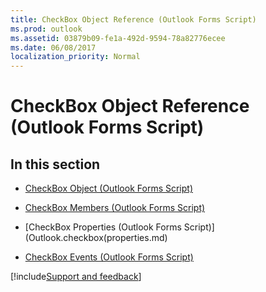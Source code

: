 ```yaml
---
title: CheckBox Object Reference (Outlook Forms Script)
ms.prod: outlook
ms.assetid: 03879b09-fe1a-492d-9594-78a82776ecee
ms.date: 06/08/2017
localization_priority: Normal
---
```



# CheckBox Object Reference (Outlook Forms Script)

## In this section


-  [CheckBox Object (Outlook Forms Script)](Outlook.checkbox.md)
    
-  [CheckBox Members (Outlook Forms Script)](Outlook.checkbox(members).md)
    
-  [CheckBox Properties (Outlook Forms Script)](Outlook.checkbox(properties.md)
    
-  [CheckBox Events (Outlook Forms Script)](Outlook.checkbox(event).md)

[!include[Support and feedback](~/includes/feedback-boilerplate.md)]